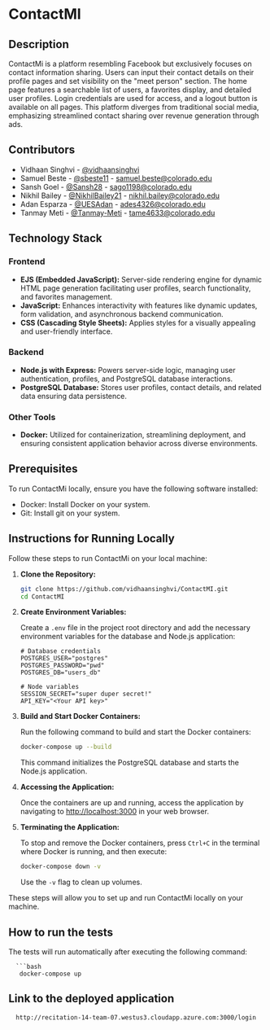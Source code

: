 # ContactMI

## Description

ContactMi is a platform resembling Facebook but exclusively focuses on contact information sharing. Users can input their contact details on their profile pages and set visibility on the "meet person" section. The home page features a searchable list of users, a favorites display, and detailed user profiles. Login credentials are used for access, and a logout button is available on all pages. This platform diverges from traditional social media, emphasizing streamlined contact sharing over revenue generation through ads.

## Contributors

- Vidhaan Singhvi - [@vidhaansinghvi](https://github.com/vidhaansinghvi)
- Samuel Beste - [@sbeste11](https://github.com/sbeste11) - samuel.beste@colorado.edu
- Sansh Goel - [@Sansh28](https://github.com/Sansh28) - sago1198@colorado.edu
- Nikhil Bailey - [@NikhilBailey21](https://github.com/NikhilBailey21) - nikhil.bailey@colorado.edu
- Adan Esparza - [@UESAdan](https://github.com/UESAdan) - ades4326@colorado.edu
- Tanmay Meti - [@Tanmay-Meti](https://github.com/Tanmay-Meti) - tame4633@colorado.edu

## Technology Stack

### Frontend

- **EJS (Embedded JavaScript):** Server-side rendering engine for dynamic HTML page generation facilitating user profiles, search functionality, and favorites management.
- **JavaScript:** Enhances interactivity with features like dynamic updates, form validation, and asynchronous backend communication.
- **CSS (Cascading Style Sheets):** Applies styles for a visually appealing and user-friendly interface.

### Backend

- **Node.js with Express:** Powers server-side logic, managing user authentication, profiles, and PostgreSQL database interactions.
- **PostgreSQL Database:** Stores user profiles, contact details, and related data ensuring data persistence.

### Other Tools

- **Docker:** Utilized for containerization, streamlining deployment, and ensuring consistent application behavior across diverse environments.

## Prerequisites

To run ContactMi locally, ensure you have the following software installed:

- Docker: Install Docker on your system.
- Git: Install git on your system.

## Instructions for Running Locally

Follow these steps to run ContactMi on your local machine:

1. **Clone the Repository:**

    ```bash
    git clone https://github.com/vidhaansinghvi/ContactMI.git
    cd ContactMI
    ```

2. **Create Environment Variables:**

    Create a `.env` file in the project root directory and add the necessary environment variables for the database and Node.js application:

    ```dotenv
    # Database credentials
    POSTGRES_USER="postgres"
    POSTGRES_PASSWORD="pwd"
    POSTGRES_DB="users_db"

    # Node variables
    SESSION_SECRET="super duper secret!"
    API_KEY="<Your API key>"
    ```

3. **Build and Start Docker Containers:**

    Run the following command to build and start the Docker containers:

    ```bash
    docker-compose up --build
    ```

    This command initializes the PostgreSQL database and starts the Node.js application.

4. **Accessing the Application:**

    Once the containers are up and running, access the application by navigating to [http://localhost:3000](http://localhost:3000) in your web browser.

5. **Terminating the Application:**

    To stop and remove the Docker containers, press `Ctrl+C` in the terminal where Docker is running, and then execute:

    ```bash
    docker-compose down -v
    ```

    Use the `-v` flag to clean up volumes.

These steps will allow you to set up and run ContactMi locally on your machine.


## How to run the tests
  The tests will run automatically after executing the following command:

      ```bash
       docker-compose up


## Link to the deployed application

 ```bash
   http://recitation-14-team-07.westus3.cloudapp.azure.com:3000/login


